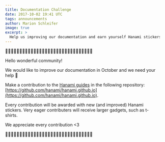 ```yaml
---
title: Documentation Challenge
date: 2017-10-02 19:41 UTC
tags: announcements
author: Marion Schleifer
image: true
excerpt: >
  Help us improving our documentation and earn yourself Hanami stickers and other gadgets 🌸
---
```


🌸🌸🌸🌸🌸🌸🌸🌸🌸🌸🌸🌸🌸🌸🌸🌸🌸🌸🌸🌸🌸🌸🌸🌸🌸🌸🌸🌸🌸🌸🌸

Hello wonderful community!

We would like to improve our documentation in October and we need your help 🙌

Make a contribution to the [Hanami guides](http://hanamirb.org/guides/) in the following repository: [https://github.com/hanami/hanami.github.io](https://github.com/hanami/hanami.github.io).

Every contribution will be awarded with new (and improved) Hanami stickers. Very eager contributers will receive larger gadgets, such as t-shirts.

We appreciate every contribution <3

🌸🌸🌸🌸🌸🌸🌸🌸🌸🌸🌸🌸🌸🌸🌸🌸🌸🌸🌸🌸🌸🌸🌸🌸🌸🌸🌸🌸🌸🌸🌸
